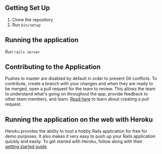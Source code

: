 ## Getting Set Up

1. Clone the repository
2. Run `bin/setup`

## Running the application

Run `rails server`

## Contributing to the Application

Pushes to master are disabled by default in order to prevent Git conflicts. To contribute, create a branch with your changes and when they are ready to be merged, open a pull request for the team to review. This allows the team to understand what's going on throughout the app, provide feedback to other team members, and learn. [Read here](https://help.github.com/articles/creating-a-pull-request/) to learn about creating a pull request.

## Running the application on the web with Heroku

Heroku provides the ability to host a hobby Rails application for free for demo purposes. It also makes it very easy to push up your Rails application quickly and easily. To get started with Heroku, follow along with their [getting started guide](https://devcenter.heroku.com/articles/getting-started-with-rails5).
